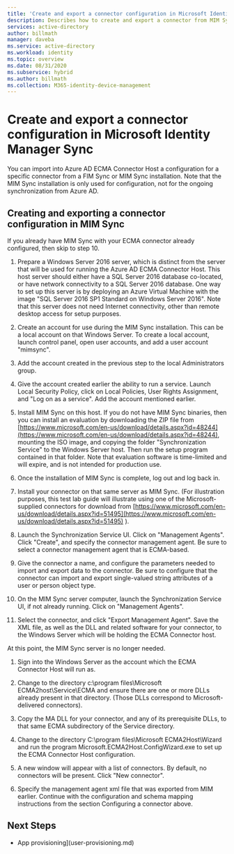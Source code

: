 ```yaml
---
title: 'Create and export a connector configuration in Microsoft Identity Manager Sync'
description: Describes how to create and export a connector from MIM Sync to be used with Azure AD ECMA Connector Host.
services: active-directory
author: billmath
manager: daveba
ms.service: active-directory
ms.workload: identity
ms.topic: overview
ms.date: 08/31/2020
ms.subservice: hybrid
ms.author: billmath
ms.collection: M365-identity-device-management
---
```



# Create and export a connector configuration in Microsoft Identity Manager Sync

You can import into Azure AD ECMA Connector Host a configuration for a specific connector from a FIM Sync or MIM Sync installation.  Note that the MIM Sync installation is only used for configuration, not for the ongoing synchronization from Azure AD.

## Creating and exporting a connector configuration in MIM Sync
If you already have MIM Sync with your ECMA connector already configured, then skip to step 10.

1. Prepare a Windows Server 2016 server, which is distinct from the server that will be used for running the Azure AD ECMA Connector Host.  This host server should either have a SQL Server 2016 database co-located, or have network connectivity to a SQL Server 2016 database.  One way to set up this server is by deploying an Azure Virtual Machine with the image &quot;SQL Server 2016 SP1 Standard on Windows Server 2016&quot;.  Note that this server does not need Internet connectivity, other than remote desktop access for setup purposes.

1. Create an account for use during the MIM Sync installation.  This can be a local account on that Windows Server.  To create a local account, launch control panel, open user accounts, and add a user account &quot;mimsync&quot;.

1. Add the account created in the previous step to the local Administrators group.

1. Give the account created earlier the ability to run a service.  Launch Local Security Policy, click on Local Policies, User Rights Assignment, and &quot;Log on as a service&quot;.  Add the account mentioned earlier.

1. Install MIM Sync on this host. If you do not have MIM Sync binaries, then you can install an evaluation by downloading the ZIP file from [https://www.microsoft.com/en-us/download/details.aspx?id=48244](https://www.microsoft.com/en-us/download/details.aspx?id=48244), mounting the ISO image, and copying the folder &quot;Synchronization Service&quot; to the Windows Server host.  Then run the setup program contained in that folder.   Note that evaluation software is time-limited and will expire, and is not intended for production use.

1. Once the installation of MIM Sync is complete, log out and log back in.

1. Install your connector on that same server as MIM Sync.  (For illustration purposes, this test lab guide will illustrate using one of the Microsoft-supplied connectors for download from [https://www.microsoft.com/en-us/download/details.aspx?id=51495](https://www.microsoft.com/en-us/download/details.aspx?id=51495) ).

1. Launch the Synchronization Service UI.  Click on &quot;Management Agents&quot;.  Click &quot;Create&quot;, and specify the connector management agent.  Be sure to select a connector management agent that is ECMA-based.

1. Give the connector a name, and configure the parameters needed to import and export data to the connector.  Be sure to configure that the connector can import and export single-valued string attributes of a user or person object type.

1. On the MIM Sync server computer, launch the Synchronization Service UI, if not already running.  Click on &quot;Management Agents&quot;.

1. Select the connector, and click &quot;Export Management Agent&quot;.  Save the XML file, as well as the DLL and related software for your connector, to the Windows Server which will be holding the ECMA Connector host.

At this point, the MIM Sync server is no longer needed.

1. Sign into the Windows Server as the account which the ECMA Connector Host will run as.

1. Change to the directory c:\program files\Microsoft ECMA2host\Service\ECMA and ensure there are one or more DLLs already present in that directory.  (Those DLLs correspond to Microsoft-delivered connectors).

1. Copy the MA DLL for your connector, and any of its prerequisite DLLs, to that same ECMA subdirectory of the Service directory.

1. Change to the directory C:\program files\Microsoft ECMA2Host\Wizard and run the program Microsoft.ECMA2Host.ConfigWizard.exe to set up the ECMA Connector Host configuration.

1. A new window will appear with a list of connectors. By default, no connectors will be present.  Click &quot;New connector&quot;.

1. Specify the management agent xml file that was exported from MIM earlier.  Continue with the configuration and schema mapping instructions from the section Configuring a connector above.



## Next Steps

- App provisioning](user-provisioning.md)